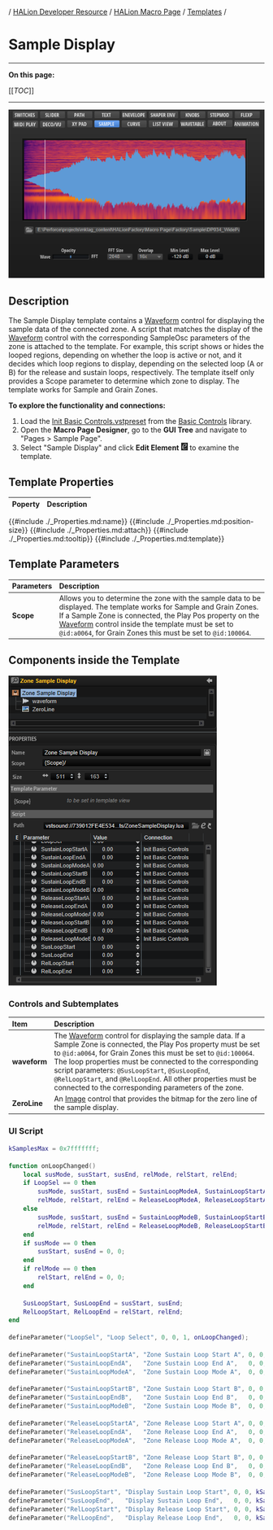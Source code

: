 / [HALion Developer Resource](../../HALion-Developer-Resource.md) / [HALion Macro Page](./HALion-Macro-Page.md) / [Templates](./Templates.md) /

# Sample Display

---

**On this page:**

[[_TOC_]]

---

![Sample](../images/Sample-Page.png)

## Description

The Sample Display template contains a [Waveform](./Waveform.md) control for displaying the sample data of the connected zone. A script that matches the display of the [Waveform](./Waveform.md) control with the corresponding SampleOsc parameters of the zone is attached to the template. For example, this script shows or hides the looped regions, depending on whether the loop is active or not, and it decides which loop regions to display, depending on the selected loop (A or B) for the release and sustain loops, respectively. The template itself only provides a Scope parameter to determine which zone to display. The template works for Sample and Grain Zones.

**To explore the functionality and connections:**

1. Load the [Init Basic Controls.vstpreset](../vstpresets/Init%20Basic%20Controls.vstpreset) from the [Basic Controls](./Exploring-Templates.md#basic-controls) library.
2. Open the **Macro Page Designer**, go to the **GUI Tree** and navigate to "Pages > Sample Page". 
3. Select "Sample Display" and click **Edit Element** ![Edit Element](../images/EditElement.PNG) to examine the template.

## Template Properties

|Poperty|Description|
|:-|:-|
{{#include ./_Properties.md:name}}
{{#include ./_Properties.md:position-size}}
{{#include ./_Properties.md:attach}}
{{#include ./_Properties.md:tooltip}}
{{#include ./_Properties.md:template}}

## Template Parameters

|Parameters|Description|
|:-|:-|
|**Scope**|Allows you to determine the zone with the sample data to be displayed. The template works for Sample and Grain Zones. If a Sample Zone is connected, the Play Pos property on the [Waveform](./Waveform.md) control inside the template must be set to ``@id:a0064``, for Grain Zones this must be set to ``@id:100064``.|

## Components inside the Template

![Sample Display Template](../images/Sample-Display-Template.PNG)

### Controls and Subtemplates

|Item|Description|
|:-|:-|
|**waveform**|The [Waveform](./Waveform.md) control for displaying the sample data. If a Sample Zone is connected, the Play Pos property must be set to ``@id:a0064``, for Grain Zones this must be set to ``@id:100064``. The loop properties must be connected to the corresponding script parameters: ``@SusLoopStart``, ``@SusLoopEnd``, ``@RelLoopStart``, and ``@RelLoopEnd``. All other properties must be connected to the corresponding parameters of the zone.|
|**ZeroLine**|An [Image](./Image.md) control that provides the bitmap for the zero line of the sample display.|

### UI Script

```lua
kSamplesMax = 0x7fffffff;

function onLoopChanged()
	local susMode, susStart, susEnd, relMode, relStart, relEnd;
	if LoopSel == 0 then
		susMode, susStart, susEnd = SustainLoopModeA, SustainLoopStartA, SustainLoopEndA;
		relMode, relStart, relEnd = ReleaseLoopModeA, ReleaseLoopStartA, ReleaseLoopEndA;
	else                                                       
		susMode, susStart, susEnd = SustainLoopModeB, SustainLoopStartB, SustainLoopEndB;
		relMode, relStart, relEnd = ReleaseLoopModeB, ReleaseLoopStartB, ReleaseLoopEndB;
	end
	if susMode == 0 then
		susStart, susEnd = 0, 0;
	end
	if relMode == 0 then
		relStart, relEnd = 0, 0;
	end
	
	SusLoopStart, SusLoopEnd = susStart, susEnd;
	RelLoopStart, RelLoopEnd = relStart, relEnd;
end

defineParameter("LoopSel", "Loop Select", 0, 0, 1, onLoopChanged);

defineParameter("SustainLoopStartA", "Zone Sustain Loop Start A", 0, 0, kSamplesMax, onLoopChanged);
defineParameter("SustainLoopEndA",   "Zone Sustain Loop End A",   0, 0, kSamplesMax, onLoopChanged);
defineParameter("SustainLoopModeA",  "Zone Sustain Loop Mode A",  0, 0, 10, onLoopChanged);

defineParameter("SustainLoopStartB", "Zone Sustain Loop Start B", 0, 0, kSamplesMax, onLoopChanged);
defineParameter("SustainLoopEndB",   "Zone Sustain Loop End B",   0, 0, kSamplesMax, onLoopChanged);
defineParameter("SustainLoopModeB",  "Zone Sustain Loop Mode B",  0, 0, 10, onLoopChanged);

defineParameter("ReleaseLoopStartA", "Zone Release Loop Start A", 0, 0, kSamplesMax, onLoopChanged);
defineParameter("ReleaseLoopEndA",   "Zone Release Loop End A",   0, 0, kSamplesMax, onLoopChanged);
defineParameter("ReleaseLoopModeA",  "Zone Release Loop Mode A",  0, 0, 10, onLoopChanged);

defineParameter("ReleaseLoopStartB", "Zone Release Loop Start B", 0, 0, kSamplesMax, onLoopChanged);
defineParameter("ReleaseLoopEndB",   "Zone Release Loop End B",   0, 0, kSamplesMax, onLoopChanged);
defineParameter("ReleaseLoopModeB",  "Zone Release Loop Mode B",  0, 0, 10, onLoopChanged);

defineParameter("SusLoopStart", "Display Sustain Loop Start", 0, 0, kSamplesMax);
defineParameter("SusLoopEnd",   "Display Sustain Loop End",   0, 0, kSamplesMax);
defineParameter("RelLoopStart", "Display Release Loop Start", 0, 0, kSamplesMax);
defineParameter("RelLoopEnd",   "Display Release Loop End",   0, 0, kSamplesMax);
```
